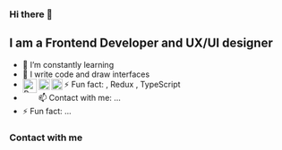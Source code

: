 ### Hi there 👋

## I am a Frontend Developer and UX/UI designer

- 🌱 I’m constantly learning
- 💬 I write code and draw interfaces
- ⚡ Fun fact:
  [<img align="left" alt="React" width="25px" src="https://cdn.worldvectorlogo.com/logos/linkedin-icon-2.svg" />][LinkedIn],
  Redux <img align="left" alt="React" width="20px" src="https://cdn.worldvectorlogo.com/logos/react-2.svg" />, 
  TypeScript <img align="left" alt="React" width="20px" src="https://cdn.worldvectorlogo.com/logos/react-2.svg" /> 
- 📫 Contact with me: ...
- ⚡ Fun fact: ...

### Contact with me

[LinkedIn]: linkedin.com/in/seem16


